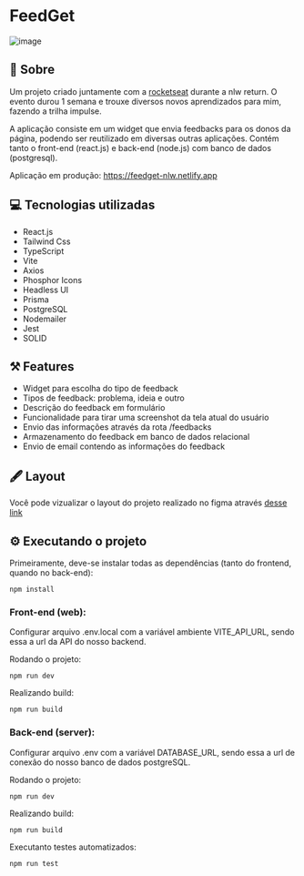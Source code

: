 # FeedGet

![image](https://user-images.githubusercontent.com/89222905/167318566-26e4c1cc-8253-4880-939a-ae288f243c56.png)

## 📖 Sobre

Um projeto criado juntamente com a <a href="https://www.rocketseat.com.br">rocketseat</a> durante a nlw return. O evento durou 1 semana e trouxe diversos novos aprendizados para mim, fazendo a trilha impulse.

A aplicação consiste em um widget que envia feedbacks para os donos da página, podendo ser reutilizado em diversas outras aplicações. Contém tanto o front-end (react.js) e back-end (node.js) com banco de dados (postgresql).

Aplicação em produção: https://feedget-nlw.netlify.app

## 💻 Tecnologias utilizadas

- React.js
- Tailwind Css
- TypeScript
- Vite
- Axios
- Phosphor Icons
- Headless UI
- Prisma
- PostgreSQL
- Nodemailer
- Jest
- SOLID

## ⚒️ Features

- Widget para escolha do tipo de feedback
- Tipos de feedback: problema, ideia e outro
- Descrição do feedback em formulário
- Funcionalidade para tirar uma screenshot da tela atual do usuário
- Envio das informações através da rota /feedbacks
- Armazenamento do feedback em banco de dados relacional
- Envio de email contendo as informações do feedback

## 🖋️ Layout

Você pode vizualizar o layout do projeto realizado no figma através <a href="https://www.figma.com/community/file/1102912516166573468">desse link</a>

## ⚙️ Executando o projeto

Primeiramente, deve-se instalar todas as dependências (tanto do frontend, quando no back-end):
```
npm install
```

### Front-end (web):

Configurar arquivo .env.local com a variável ambiente VITE_API_URL, sendo essa a url da API do nosso backend.

Rodando o projeto:
```
npm run dev
```
Realizando build:
```
npm run build
```

### Back-end (server):

Configurar arquivo .env com a variável DATABASE_URL, sendo essa a url de conexão do nosso banco de dados postgreSQL.

Rodando o projeto:
```
npm run dev
```
Realizando build:
```
npm run build
```
Executanto testes automatizados:
```
npm run test
```
